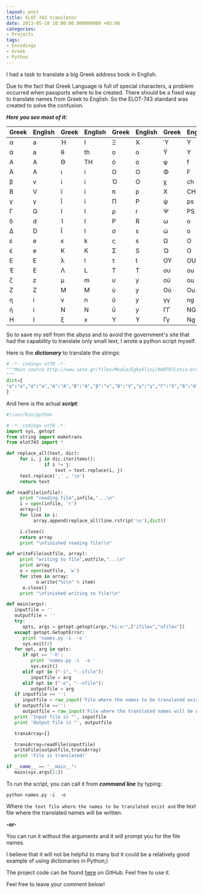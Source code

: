 ```yaml
---
layout: post
title: ELOT-743 translator
date: 2013-05-18 10:00:00.000000000 +03:00
categories:
- Projects
tags:
- Encodings
- Greek
- Python
---
```

I had a task to translate a big Greek address book in English.

Due to the fact that Greek Language is full of special characters, a problem occurred when passports where to be created. There should be a fixed way to translate names from Greek to English.
So the ELOT-743 standard was created to solve the confusion.
<!--more-->

**_Here you see most of it:_**

| Greek | English | Greek | English | Greek | English | Greek | English |
| --- | --- | --- | --- | --- | --- | --- | --- |
| α | a | Ή | I | Ξ | X | Ύ | Y |
| ά | a | θ | th | ο | o | Ϋ | Y |
| Α | A | Θ | TH | ό | o | φ | f |
| Ά | A | ι | i | Ο | O | Φ | F |
| β | v | ί | i | Ό | O | χ | ch |
| Β | V | ϊ | i | π | p | Χ | CH |
| γ | γ | ΐ | i | Π | P | ψ | ps |
| Γ | G | Ι | I | ρ | r | Ψ | PS |
| δ | d | Ί | I | Ρ | R | ω | o |
| Δ | D | Ϊ | I | σ | s | ώ | o |
| ε | e | κ | k | ς | s | Ω | O |
| έ | e | Κ | K | Σ | S | Ώ | O |
| Ε | E | λ | l | τ | t | ΟΥ | OU |
| Έ | E | Λ | L | Τ | T | ου | ou |
| ζ | z | μ | m | υ | y | ού | ou |
| Ζ | Z | Μ | M | ύ | y | Ού | Ou |
| η | i | ν | n | ϋ | y | γγ | ng |
| ή | i | Ν | N | ΰ | y | ΓΓ | NG |
| Η | I | ξ | x | Υ | Y | Γγ | Ng |

So to save my self from the abyss and to avoid the government's site that had the capability to translate only small text, I wrote a python script myself.

Here is the **_dictionary_** to translate the strings:

```python
# -*- coding= utf8 -*-
"""Main source http://www.sete.gr/files/Media/Egkyklioi/040707Latin-Greek.pdf
"""
dict={
"α":"a","ά":"a","Α":"A","Ά":"A","β":"v","Β":"V","γ":"γ","Γ":"G","δ":"d","Δ":"D","ε":"e","έ":"e","Ε":"E","Έ":"E","ζ":"z","Ζ":"Z","η":"i","ή":"i","Η":"I","Ή":"I","θ":"th","Θ":"TH","ι":"i","ί":"i","ϊ":"i","ΐ":"i","Ι":"I","Ί":"I","Ϊ":"I","κ":"k","Κ":"K","λ":"l","Λ":"L","μ":"m","Μ":"M","ν":"n","Ν":"N","ξ":"x","Ξ":"X","ο":"o","ό":"o","Ο":"O","Ό":"O","π":"p","Π":"P","ρ":"r","Ρ":"R","σ":"s","ς":"s","Σ":"S","τ":"t","Τ":"T","υ":"y","ύ":"y","ϋ":"y","ΰ":"y","Υ":"Y","Ύ":"Y","Ϋ":"Y","φ":"f","Φ":"F","χ":"ch","Χ":"CH","ψ":"ps","Ψ":"PS","ω":"o","ώ":"o","Ω":"O","Ώ":"O","ΟΥ":"OU","ου":"ou","ού":"ou","Ού":"Ou","γγ":"ng","ΓΓ":"NG","Γγ":"Ng",
}

```

And here is the actual **_script_**:

```python
#!/usr/bin/python

# -*- coding= utf8 -*-
import sys, getopt
from string import maketrans
from elot743 import *

def replace_all(text, dic):
     for i, j in dic.iteritems():
              if i != j:
                  text = text.replace(i, j)
     text.replace(',' , '\n')
     return text

def readFile(infile):
     print "reading file",infile,"...\n"
     i = open(infile, 'r')
     array=[]
     for line in i:
          array.append(replace_all(line.rstrip('\n'),dict))

     i.close()
     return array
     print "\nfinished reading file!\n"

def writeFile(outfile, array):
     print "writing to file",outfile,"...\n"
     print array
     o = open(outfile, 'w')
     for item in array:
           o.write("%s\n" % item)
      o.close()
     print "\nfinished writing to file!\n"

def main(argv):
   inputfile = ''
   outputfile = ''
   try:
      opts, args = getopt.getopt(argv,"hi:o:",["ifile=","ofile="])
   except getopt.GetoptError:
      print 'names.py -i  -o '
      sys.exit(2)
   for opt, arg in opts:
      if opt == '-h':
         print 'names.py -i  -o '
         sys.exit()
      elif opt in ("-i", "--ifile"):
         inputfile = arg
      elif opt in ("-o", "--ofile"):
         outputfile = arg
   if inputfile == '':
      inputfile = raw_input('File where the names to be translated exist (ex. names.txt) : ')
   if outputfile =='':
      outputfile = raw_input('File where the translated names will be written (ex. trnames.txt) : ')
   print 'Input file is "', inputfile
   print 'Output file is "', outputfile

   transArray=[]

   transArray=readFile(inputfile)
   writeFile(outputfile,transArray)
   print 'File is translated!'

if __name__ == "__main__":
   main(sys.argv[1:])

```

To run the script, you can call it from **_command line_** by typing:

```
python names.py -i  -o

```

Where `the text file where the names to be translated exist and` the text file where the translated names will be written.

**-or-**

You can run it without the arguments and it will prompt you for the file names.

I believe that it will not be helpful to many but it could be a relatively good example of using dictionaries in Python;)

The project code can be found [here](https://github.com/tsagi/elot-743_translator) on GitHub. Feel free to use it.

Feel free to leave your comment below!
